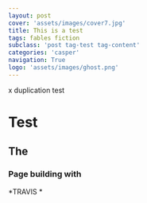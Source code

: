 ```yaml
---
layout: post
cover: 'assets/images/cover7.jpg'
title: This is a test
tags: fables fiction
subclass: 'post tag-test tag-content'
categories: 'casper'
navigation: True
logo: 'assets/images/ghost.png'
---
```

x duplication test

# Test

## The

### Page building with

*TRAVIS *
